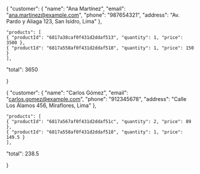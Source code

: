 {
    "customer": {
    "name": "Ana Martínez",
    "email": "ana.martinez@example.com",
    "phone": "987654321",
    "address": "Av. Pardo y Aliaga 123, San Isidro, Lima"
    },
    
    "products": [
    { "productId": "6817a38caf0f431d2ddaf513", "quantity": 1, "price": 3500 },
    { "productId": "6817a558af0f431d2ddaf518", "quantity": 1, "price": 150 }
    ],

  "total": 3650
    
}

{
    "customer": {
    "name": "Carlos Gómez",
    "email": "carlos.gomez@example.com",
    "phone": "912345678",
    "address": "Calle Los Álamos 456, Miraflores, Lima"
    },

    "products": [
    { "productId": "6817a567af0f431d2ddaf51c", "quantity": 2, "price": 89 },
    { "productId": "6817a558af0f431d2ddaf518", "quantity": 1, "price": 149.5 }
    ],

  "total": 238.5
    
}